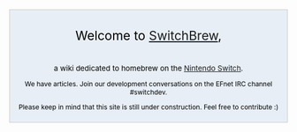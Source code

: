 <div style="background-color:#e7eef6; border: 1px solid #ccc; color:#000; margin-top: 15px; margin-bottom: 10px; padding: 8px; text-align:center;">

<div style="font-size: 162%; border: none; margin: 0; padding:.1em;">

Welcome to [SwitchBrew](NSBrew:About "wikilink"),

</div>

<div style="font-size: 95%">

a wiki dedicated to homebrew on the [Nintendo
Switch](https://en.wikipedia.org/wiki/Nintendo_Switch).

</div>

<div style="font-size:85%;">

We have [](Special:Statistics "wikilink") articles. Join our development
conversations on the EFnet IRC channel \#switchdev.

</div>

<div style="font-size:85%;">

Please keep in mind that this site is still under construction. Feel
free to contribute :)

</div>

</div>
